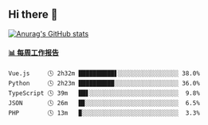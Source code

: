 ## Hi there 👋

[![Anurag's GitHub stats](https://github-readme-stats-orilights.vercel.app/api?username=orilights)](https://github.com/anuraghazra/github-readme-stats)

<!--
**OriLight152/OriLight152** is a ✨ _special_ ✨ repository because its `README.md` (this file) appears on your GitHub profile.

Here are some ideas to get you started:

- 🔭 I’m currently working on ...
- 🌱 I’m currently learning ...
- 👯 I’m looking to collaborate on ...
- 🤔 I’m looking for help with ...
- 💬 Ask me about ...
- 📫 How to reach me: ...
- 😄 Pronouns: ...
- ⚡ Fun fact: ...
-->

<!-- waka-box start -->
#### <a href="https://gist.github.com/92c8d5b388768c10efcba86e82b7c4fb" target="_blank">📊 每周工作报告</a>
```text
Vue.js     🕓 2h32m ██████████▋░░░░░░░░░░░░░░░░░ 38.0%
Python     🕓 2h23m ██████████░░░░░░░░░░░░░░░░░░ 36.0%
TypeScript 🕓 39m   ██▋░░░░░░░░░░░░░░░░░░░░░░░░░  9.8%
JSON       🕓 26m   █▊░░░░░░░░░░░░░░░░░░░░░░░░░░  6.5%
PHP        🕓 13m   ▉░░░░░░░░░░░░░░░░░░░░░░░░░░░  3.3%
```
<!-- Powered by https://github.com/journey-ad/waka-box-go . -->
<!-- waka-box end -->
